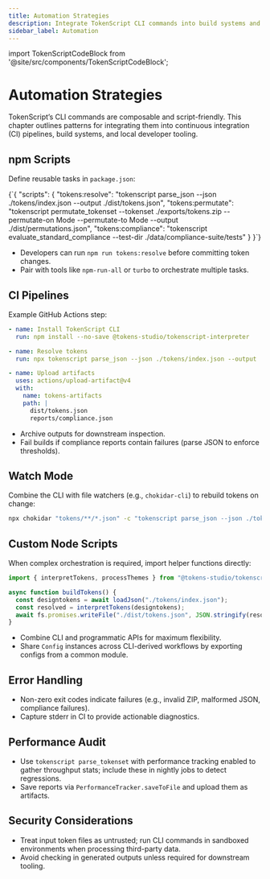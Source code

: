 ```yaml
---
title: Automation Strategies
description: Integrate TokenScript CLI commands into build systems and CI pipelines.
sidebar_label: Automation
---
```


import TokenScriptCodeBlock from '@site/src/components/TokenScriptCodeBlock';

# Automation Strategies

TokenScript’s CLI commands are composable and script-friendly. This chapter outlines patterns for integrating them into continuous integration (CI) pipelines, build systems, and local developer tooling.

## npm Scripts

Define reusable tasks in `package.json`:

<TokenScriptCodeBlock mode="json" showResult={false}>
{`{
    "scripts": {
      "tokens:resolve": "tokenscript parse_json --json ./tokens/index.json --output ./dist/tokens.json",
      "tokens:permutate": "tokenscript permutate_tokenset --tokenset ./exports/tokens.zip --permutate-on Mode --permutate-to Mode --output ./dist/permutations.json",
      "tokens:compliance": "tokenscript evaluate_standard_compliance --test-dir ./data/compliance-suite/tests"
    }
}`}
</TokenScriptCodeBlock>

- Developers can run `npm run tokens:resolve` before committing token changes.
- Pair with tools like `npm-run-all` or `turbo` to orchestrate multiple tasks.

## CI Pipelines

Example GitHub Actions step:

```yaml
- name: Install TokenScript CLI
  run: npm install --no-save @tokens-studio/tokenscript-interpreter

- name: Resolve tokens
  run: npx tokenscript parse_json --json ./tokens/index.json --output ./dist/tokens.json

- name: Upload artifacts
  uses: actions/upload-artifact@v4
  with:
    name: tokens-artifacts
    path: |
      dist/tokens.json
      reports/compliance.json
```

- Archive outputs for downstream inspection.
- Fail builds if compliance reports contain failures (parse JSON to enforce thresholds).

## Watch Mode

Combine the CLI with file watchers (e.g., `chokidar-cli`) to rebuild tokens on change:

```bash
npx chokidar "tokens/**/*.json" -c "tokenscript parse_json --json ./tokens/index.json --output ./dist/tokens.json"
```

## Custom Node Scripts

When complex orchestration is required, import helper functions directly:

```ts
import { interpretTokens, processThemes } from "@tokens-studio/tokenscript-interpreter";

async function buildTokens() {
  const designtokens = await loadJson("./tokens/index.json");
  const resolved = interpretTokens(designtokens);
  await fs.promises.writeFile("./dist/tokens.json", JSON.stringify(resolved, null, 2));
}
```

- Combine CLI and programmatic APIs for maximum flexibility.
- Share `Config` instances across CLI-derived workflows by exporting configs from a common module.

## Error Handling

- Non-zero exit codes indicate failures (e.g., invalid ZIP, malformed JSON, compliance failures).
- Capture stderr in CI to provide actionable diagnostics.

## Performance Audit

- Use `tokenscript parse_tokenset` with performance tracking enabled to gather throughput stats; include these in nightly jobs to detect regressions.
- Save reports via `PerformanceTracker.saveToFile` and upload them as artifacts.

## Security Considerations

- Treat input token files as untrusted; run CLI commands in sandboxed environments when processing third-party data.
- Avoid checking in generated outputs unless required for downstream tooling.
